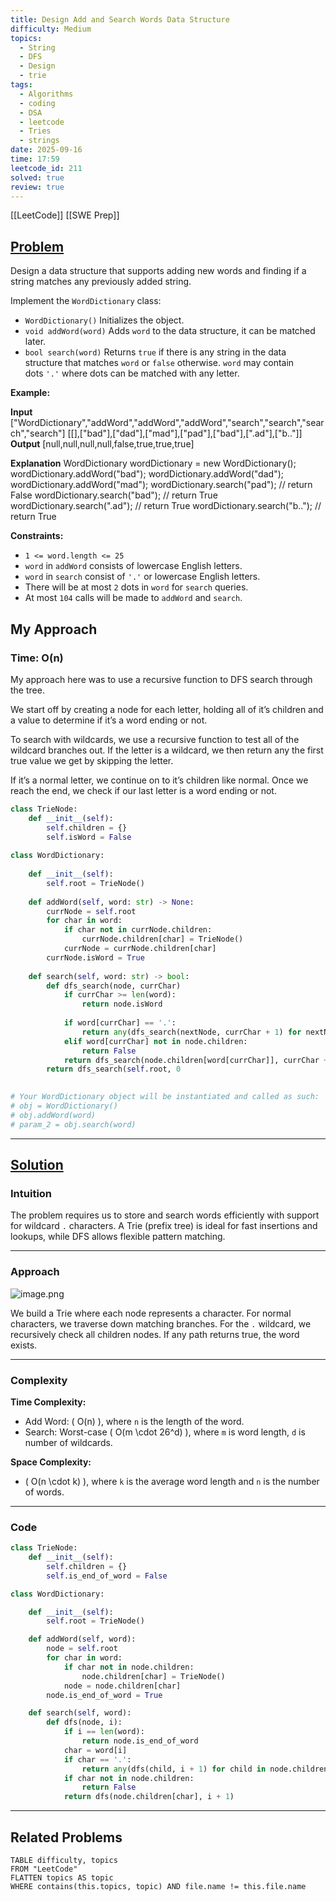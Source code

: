 ```yaml
---
title: Design Add and Search Words Data Structure
difficulty: Medium
topics:
  - String
  - DFS
  - Design
  - trie
tags:
  - Algorithms
  - coding
  - DSA
  - leetcode
  - Tries
  - strings
date: 2025-09-16
time: 17:59
leetcode_id: 211
solved: true
review: true
---
```

[[LeetCode]]
[[SWE Prep]]
## [Problem](https://leetcode.com/problems/design-add-and-search-words-data-structure/description/)
Design a data structure that supports adding new words and finding if a string matches any previously added string.

Implement the `WordDictionary` class:

- `WordDictionary()` Initializes the object.
- `void addWord(word)` Adds `word` to the data structure, it can be matched later.
- `bool search(word)` Returns `true` if there is any string in the data structure that matches `word` or `false` otherwise. `word` may contain dots `'.'` where dots can be matched with any letter.

**Example:**

**Input**
["WordDictionary","addWord","addWord","addWord","search","search","search","search"]
[[],["bad"],["dad"],["mad"],["pad"],["bad"],[".ad"],["b.."]]
**Output**
[null,null,null,null,false,true,true,true]

**Explanation**
WordDictionary wordDictionary = new WordDictionary();
wordDictionary.addWord("bad");
wordDictionary.addWord("dad");
wordDictionary.addWord("mad");
wordDictionary.search("pad"); // return False
wordDictionary.search("bad"); // return True
wordDictionary.search(".ad"); // return True
wordDictionary.search("b.."); // return True

**Constraints:**

- `1 <= word.length <= 25`
- `word` in `addWord` consists of lowercase English letters.
- `word` in `search` consist of `'.'` or lowercase English letters.
- There will be at most `2` dots in `word` for `search` queries.
- At most `104` calls will be made to `addWord` and `search`.


## My Approach
### Time: O(n)
My approach here was to use a recursive function to DFS search through the tree. 

We start off by creating a node for each letter, holding all of it’s children and a value to determine if it’s a word ending or not. 

To search with wildcards, we use a recursive function to test all of the wildcard branches out. If the letter is a wildcard, we then return any the first true value we get by skipping the letter.

If it’s a normal letter, we continue on to it’s children like normal. Once we reach the end, we check if our last letter is a word ending or not. 

```python
class TrieNode:
    def __init__(self):
        self.children = {}
        self.isWord = False
  
class WordDictionary:
  
    def __init__(self):
        self.root = TrieNode()
  
    def addWord(self, word: str) -> None:
        currNode = self.root
        for char in word:
            if char not in currNode.children:
                currNode.children[char] = TrieNode()
            currNode = currNode.children[char]
        currNode.isWord = True
  
    def search(self, word: str) -> bool:
        def dfs_search(node, currChar)
            if currChar >= len(word):
                return node.isWord
  
            if word[currChar] == '.':
                return any(dfs_search(nextNode, currChar + 1) for nextNode in node.children.values())
            elif word[currChar] not in node.children:
                return False
            return dfs_search(node.children[word[currChar]], currChar + 1)
        return dfs_search(self.root, 0

  
# Your WordDictionary object will be instantiated and called as such:
# obj = WordDictionary()
# obj.addWord(word)
# param_2 = obj.search(word)
```



---
## [Solution](https://leetcode.com/problems/design-add-and-search-words-data-structure/solutions/6628455/master-trie-dfs-to-conquer-wildcard-word-searches-in-interviews)

### Intuition

The problem requires us to store and search words efficiently with support for wildcard `.` characters. A Trie (prefix tree) is ideal for fast insertions and lookups, while DFS allows flexible pattern matching.

---

### Approach

![image.png](https://assets.leetcode.com/users/images/d4a8e881-3a55-4329-8f8a-c45ef7445e97_1744099915.9759068.png)

We build a Trie where each node represents a character. For normal characters, we traverse down matching branches. For the `.` wildcard, we recursively check all children nodes. If any path returns true, the word exists.

---

### Complexity

**Time Complexity:**

- Add Word: ( O(n) ), where `n` is the length of the word.
- Search: Worst-case ( O(m \cdot 26^d) ), where `m` is word length, `d` is number of wildcards.

**Space Complexity:**

- ( O(n \cdot k) ), where `k` is the average word length and `n` is the number of words.

---

### Code

```python
class TrieNode:
    def __init__(self):
        self.children = {}
        self.is_end_of_word = False

class WordDictionary:

    def __init__(self):
        self.root = TrieNode()

    def addWord(self, word):
        node = self.root
        for char in word:
            if char not in node.children:
                node.children[char] = TrieNode()
            node = node.children[char]
        node.is_end_of_word = True

    def search(self, word):
        def dfs(node, i):
            if i == len(word):
                return node.is_end_of_word
            char = word[i]
            if char == '.':
                return any(dfs(child, i + 1) for child in node.children.values())
            if char not in node.children:
                return False
            return dfs(node.children[char], i + 1)
```


---
## Related Problems
```dataview
TABLE difficulty, topics
FROM "LeetCode"
FLATTEN topics AS topic
WHERE contains(this.topics, topic) AND file.name != this.file.name
```